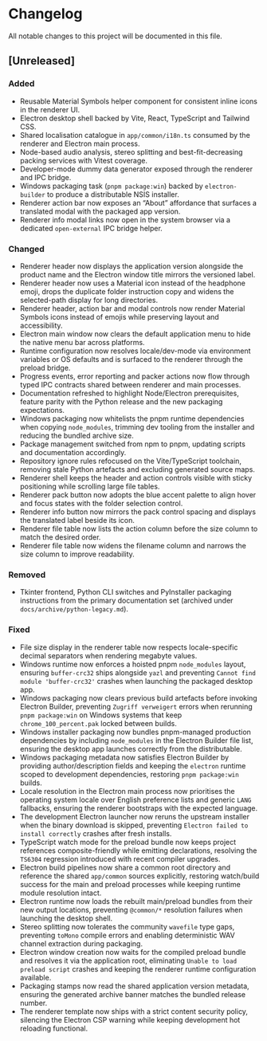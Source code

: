 # Changelog

All notable changes to this project will be documented in this file.

## [Unreleased]

### Added
- Reusable Material Symbols helper component for consistent inline icons in the renderer UI.
- Electron desktop shell backed by Vite, React, TypeScript and Tailwind CSS.
- Shared localisation catalogue in `app/common/i18n.ts` consumed by the renderer and Electron main process.
- Node-based audio analysis, stereo splitting and best-fit-decreasing packing services with Vitest coverage.
- Developer-mode dummy data generator exposed through the renderer and IPC bridge.
- Windows packaging task (`pnpm package:win`) backed by `electron-builder` to produce a distributable NSIS installer.
- Renderer action bar now exposes an “About” affordance that surfaces a translated modal with the packaged app version.
- Renderer info modal links now open in the system browser via a dedicated `open-external` IPC bridge helper.

### Changed
- Renderer header now displays the application version alongside the product name and the Electron window title mirrors the versioned label.
- Renderer header now uses a Material icon instead of the headphone emoji, drops the duplicate folder instruction copy and widens the selected-path display for long directories.
- Renderer header, action bar and modal controls now render Material Symbols icons instead of emojis while preserving layout and accessibility.
- Electron main window now clears the default application menu to hide the native menu bar across platforms.
- Runtime configuration now resolves locale/dev-mode via environment variables or OS defaults and is surfaced to the renderer through the preload bridge.
- Progress events, error reporting and packer actions now flow through typed IPC contracts shared between renderer and main processes.
- Documentation refreshed to highlight Node/Electron prerequisites, feature parity with the Python release and the new packaging expectations.
- Windows packaging now whitelists the pnpm runtime dependencies when copying `node_modules`, trimming dev tooling from the installer and reducing the bundled archive size.
- Package management switched from npm to pnpm, updating scripts and documentation accordingly.
- Repository ignore rules refocused on the Vite/TypeScript toolchain, removing stale Python artefacts and excluding generated source maps.
- Renderer shell keeps the header and action controls visible with sticky positioning while scrolling large file tables.
- Renderer pack button now adopts the blue accent palette to align hover and focus states with the folder selection control.
- Renderer info button now mirrors the pack control spacing and displays the translated label beside its icon.
- Renderer file table now lists the action column before the size column to match the desired order.
- Renderer file table now widens the filename column and narrows the size column to improve readability.

### Removed
- Tkinter frontend, Python CLI switches and PyInstaller packaging instructions from the primary documentation set (archived under `docs/archive/python-legacy.md`).

### Fixed
- File size display in the renderer table now respects locale-specific decimal separators when rendering megabyte values.
- Windows runtime now enforces a hoisted pnpm `node_modules` layout, ensuring `buffer-crc32` ships alongside `yazl` and preventing `Cannot find module 'buffer-crc32'` crashes when launching the packaged desktop app.
- Windows packaging now clears previous build artefacts before invoking Electron Builder, preventing `Zugriff verweigert` errors when rerunning `pnpm package:win` on Windows systems that keep `chrome_100_percent.pak` locked between builds.
- Windows installer packaging now bundles pnpm-managed production dependencies by including `node_modules` in the Electron Builder file list, ensuring the desktop app launches correctly from the distributable.
- Windows packaging metadata now satisfies Electron Builder by providing author/description fields and keeping the `electron` runtime scoped to development dependencies, restoring `pnpm package:win` builds.
- Locale resolution in the Electron main process now prioritises the operating system locale over English preference lists and generic `LANG` fallbacks, ensuring the renderer bootstraps with the expected language.
- The development Electron launcher now reruns the upstream installer when the binary download is skipped, preventing `Electron failed to install correctly` crashes after fresh installs.
- TypeScript watch mode for the preload bundle now keeps project references composite-friendly while emitting declarations, resolving the `TS6304` regression introduced with recent compiler upgrades.
- Electron build pipelines now share a common root directory and reference the shared `app/common` sources explicitly, restoring watch/build success for the main and preload processes while keeping runtime module resolution intact.
- Electron runtime now loads the rebuilt main/preload bundles from their new output locations, preventing `@common/*` resolution failures when launching the desktop shell.
- Stereo splitting now tolerates the community `wavefile` type gaps, preventing `toMono` compile errors and enabling deterministic WAV channel extraction during packaging.
- Electron window creation now waits for the compiled preload bundle and resolves it via the application root, eliminating `Unable to load preload script` crashes and keeping the renderer runtime configuration available.
- Packaging stamps now read the shared application version metadata, ensuring the generated archive banner matches the bundled release number.
- The renderer template now ships with a strict content security policy, silencing the Electron CSP warning while keeping development hot reloading functional.
